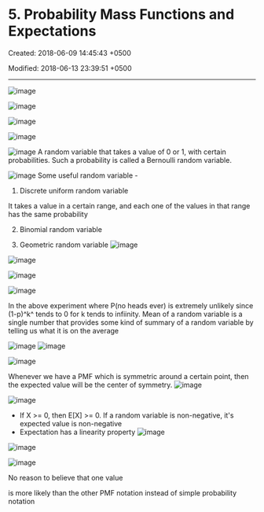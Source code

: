 # 5. Probability Mass Functions and Expectations

Created: 2018-06-09 14:45:43 +0500

Modified: 2018-06-13 23:39:51 +0500

---

![image](media/Intro---Syllabus_5.-Probability-Mass-Functions-and-Expectations-image1.png)

![image](media/Intro---Syllabus_5.-Probability-Mass-Functions-and-Expectations-image2.png)

![image](media/Intro---Syllabus_5.-Probability-Mass-Functions-and-Expectations-image3.png)

![image](media/Intro---Syllabus_5.-Probability-Mass-Functions-and-Expectations-image4.png)

![image](media/Intro---Syllabus_5.-Probability-Mass-Functions-and-Expectations-image5.png)
A random variable that takes a value of 0 or 1, with certain probabilities. Such a probability is called a Bernoulli random variable.

![image](media/Intro---Syllabus_5.-Probability-Mass-Functions-and-Expectations-image6.png)
Some useful random variable -

1. Discrete uniform random variable

It takes a value in a certain range, and each one of the values in that range has the same probability

2. Binomial random variable

3. Geometric random variable
![image](media/Intro---Syllabus_5.-Probability-Mass-Functions-and-Expectations-image7.png)

![image](media/Intro---Syllabus_5.-Probability-Mass-Functions-and-Expectations-image8.png)

![image](media/Intro---Syllabus_5.-Probability-Mass-Functions-and-Expectations-image9.png)

![image](media/Intro---Syllabus_5.-Probability-Mass-Functions-and-Expectations-image10.png)

In the above experiment where P(no heads ever) is extremely unlikely since (1-p)^k^ tends to 0 for k tends to infiinity.
Mean of a random variable is a single number that provides some kind of summary of a random variable by telling us what it is on the average

![image](media/Intro---Syllabus_5.-Probability-Mass-Functions-and-Expectations-image11.png)
![image](media/Intro---Syllabus_5.-Probability-Mass-Functions-and-Expectations-image12.png)

![image](media/Intro---Syllabus_5.-Probability-Mass-Functions-and-Expectations-image13.png)

Whenever we have a PMF which is symmetric around a certain point, then the expected value will be the center of symmetry.
![image](media/Intro---Syllabus_5.-Probability-Mass-Functions-and-Expectations-image14.png)

![image](media/Intro---Syllabus_5.-Probability-Mass-Functions-and-Expectations-image15.png)

- If X >= 0, then E[X] >= 0. If a random variable is non-negative, it's expected value is non-negative
- Expectation has a linearity property
![image](media/Intro---Syllabus_5.-Probability-Mass-Functions-and-Expectations-image16.png)

![image](media/Intro---Syllabus_5.-Probability-Mass-Functions-and-Expectations-image17.png)

![image](media/Intro---Syllabus_5.-Probability-Mass-Functions-and-Expectations-image18.png)

No reason to believe that one value

is more likely than the other
PMF notation instead of simple probability notation
